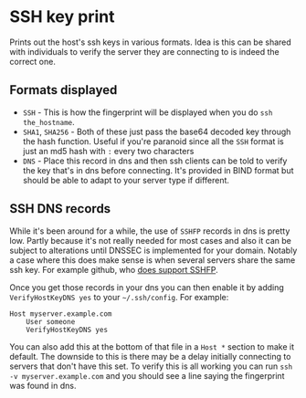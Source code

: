 # SSH key print

Prints out the host's ssh keys in various formats. Idea is this can be shared with individuals to verify the server they are connecting to is indeed the correct one.

## Formats displayed

* `SSH` - This is how the fingerprint will be displayed when you do `ssh the_hostname`.
* `SHA1`, `SHA256` - Both of these just pass the base64 decoded key through the hash function. Useful if you're paranoid since all the `SSH` format is just an md5 hash with `:` every two characters
* `DNS` - Place this record in dns and then ssh clients can be told to verify the key that's in dns before connecting. It's provided in BIND format but should be able to adapt to your server type if different.

## SSH DNS records

While it's been around for a while, the use of `SSHFP` records in dns is pretty low. Partly because it's not really needed for most cases and also it can be subject to alterations until DNSSEC is implemented for your domain. Notably a case where this does make sense is when several servers share the same ssh key. For example github, who [does support SSHFP](https://help.github.com/articles/what-are-github-s-ssh-key-fingerprints).

Once you get those records in your dns you can then enable it by adding `VerifyHostKeyDNS yes` to your `~/.ssh/config`. For example:

    Host myserver.example.com
        User someone
        VerifyHostKeyDNS yes

You can also add this at the bottom of that file in a `Host *` section to make it default. The downside to this is there may be a delay initially connecting to servers that don't have this set. To verify this is all working you can run `ssh -v myserver.example.com` and you should see a line saying the fingerprint was found in dns.
